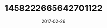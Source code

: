 ---
title: "1458222665642701122"
image: "2017-02-26 07.15.09 1458222665642701122_46248401"
date: "2017-02-26"
type: "photo"
---